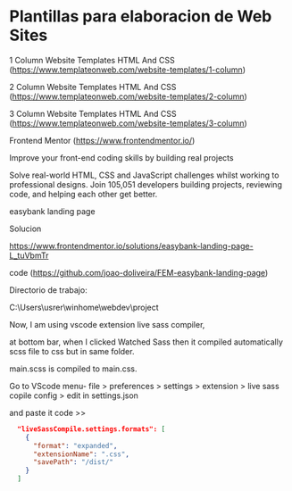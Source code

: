 # Plantillas para elaboracion de Web Sites

1 Column Website Templates HTML And CSS (https://www.templateonweb.com/website-templates/1-column)

2 Column Website Templates HTML And CSS (https://www.templateonweb.com/website-templates/2-column)

3 Column Website Templates HTML And CSS (https://www.templateonweb.com/website-templates/3-column)

Frontend Mentor (https://www.frontendmentor.io/)

Improve your front-end coding skills by building real projects

Solve real-world HTML, CSS and JavaScript challenges whilst working to 
professional designs. Join 105,051 developers building projects, 
reviewing code, and helping each other get better.

easybank landing page 

Solucion

https://www.frontendmentor.io/solutions/easybank-landing-page-L_tuVbmTr

code (https://github.com/joao-doliveira/FEM-easybank-landing-page)

Directorio de trabajo:

C:\Users\usrer\winhome\webdev\project

Now, I am using vscode extension live sass compiler,

at bottom bar, when I clicked Watched Sass then it compiled automatically 
scss file to css but in same folder.

main.scss is compiled to main.css.



Go to VScode menu- file > preferences > settings > extension > 
live sass copile config > edit in settings.json

and paste it code >>

```json
  "liveSassCompile.settings.formats": [
    {
      "format": "expanded",
      "extensionName": ".css",
      "savePath": "/dist/"
    }
  ]
```


<!--
&_____________________________________________________________________
-->


